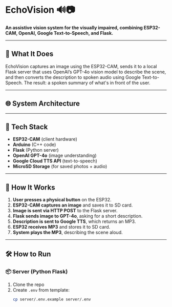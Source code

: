 # EchoVision 🔊📷
**An assistive vision system for the visually impaired, combining ESP32-CAM, OpenAI, Google Text-to-Speech, and Flask.**

---

## 🧠 What It Does
EchoVision captures an image using the ESP32-CAM, sends it to a local Flask server that uses OpenAI’s GPT-4o vision model to describe the scene, and then converts the description to spoken audio using Google Text-to-Speech. The result: a spoken summary of what's in front of the user.

---

## 🌐 System Architecture




---

## 🔧 Tech Stack

- **ESP32-CAM** (client hardware)
- **Arduino** (C++ code)
- **Flask** (Python server)
- **OpenAI GPT-4o** (image understanding)
- **Google Cloud TTS API** (text-to-speech)
- **MicroSD Storage** (for saved photos + audio)

---

## 🚀 How It Works

1. **User presses a physical button** on the ESP32.
2. **ESP32-CAM captures an image** and saves it to SD card.
3. **Image is sent via HTTP POST** to the Flask server.
4. **Flask sends image to GPT-4o**, asking for a short description.
5. **Description is sent to Google TTS**, which returns an MP3.
6. **ESP32 receives MP3** and stores it to SD card.
7. **System plays the MP3**, describing the scene aloud.

---

## 🛠️ How to Run

### 📦 Server (Python Flask)
1. Clone the repo
2. Create `.env` from template:
   ```bash
   cp server/.env.example server/.env
